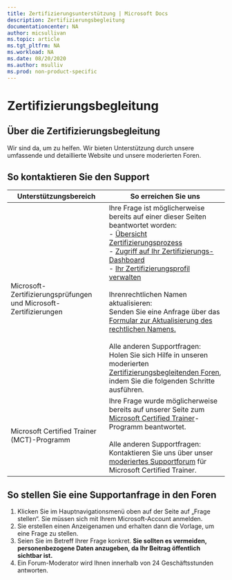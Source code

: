 ```yaml
---
title: Zertifizierungsunterstützung | Microsoft Docs
description: Zertifizierungsbegleitung
documentationcenter: NA
author: micsullivan
ms.topic: article
ms.tgt_pltfrm: NA
ms.workload: NA
ms.date: 08/20/2020
ms.author: msulliv
ms.prod: non-product-specific
---
```

# Zertifizierungsbegleitung

## Über die Zertifizierungsbegleitung

Wir sind da, um zu helfen. Wir bieten Unterstützung durch unsere umfassende und detaillierte Website und unsere moderierten Foren.

## So kontaktieren Sie den Support

| Unterstützungsbereich | So erreichen Sie uns |
| ------------- | --- |
| Microsoft-Zertifizierungsprüfungen und Microsoft-Zertifizierungen | Ihre Frage ist möglicherweise bereits auf einer dieser Seiten beantwortet worden:<br/> - [Übersicht Zertifizierungsprozess](/learn/certifications/certification-process-overview)<br/>- [Zugriff auf Ihr Zertifizierungs-Dashboard](/learn/certifications/access-certification-dashboard) <br/>- [Ihr Zertifizierungsprofil verwalten](/learn/certifications/manage-certification-profile)<br/><br/>Ihrenrechtlichen Namen aktualisieren:<br/> Senden Sie eine Anfrage über das [Formular zur Aktualisierung des rechtlichen Namens.](https://support.microsoft.com/en-us/supportrequestform/de16815f-2fa5-576e-4946-70cae21a4eeb)<br/><br/> Alle anderen Supportfragen:<br/> Holen Sie sich Hilfe in unseren moderierten [Zertifizierungsbegleitenden Foren](https://aka.ms/MCPForum), indem Sie die folgenden Schritte ausführen. |
| Microsoft Certified Trainer (MCT)-Programm | Ihre Frage wurde möglicherweise bereits auf unserer Seite zum [Microsoft Certified Trainer](/learn/certifications/mct-certification)-Programm beantwortet.<br/><br/>Alle anderen Supportfragen:<br/> Kontaktieren Sie uns über unser [moderiertes Supportforum](https://trainingsupport.microsoft.com/en-us/tcmct/forum?sort=LastReplyDate&dir=Desc&tab=All&status=all&mod=&modAge=&advFil=&postedAfter=&postedBefore=&threadType=All&isFilterExpanded=false&page=1) für Microsoft Certified Trainer. |

## So stellen Sie eine Supportanfrage in den Foren

1. Klicken Sie im Hauptnavigationsmenü oben auf der Seite auf „Frage stellen“. Sie müssen sich mit Ihrem Microsoft-Account anmelden.
2. Sie erstellen einen Anzeigenamen und erhalten dann die Vorlage, um eine Frage zu stellen.
3. Seien Sie im Betreff Ihrer Frage konkret. **Sie sollten es vermeiden, personenbezogene Daten anzugeben, da Ihr Beitrag öffentlich sichtbar ist.**
4. Ein Forum-Moderator wird Ihnen innerhalb von 24 Geschäftsstunden antworten.
